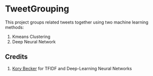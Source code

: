 # TweetGrouping

This project groups related tweets together using two machine learning methods:
  1. Kmeans Clustering
  2. Deep Neural Network

## Credits
  1. [Kory Becker](https://github.com/primaryobjects) for TFIDF and Deep-Learning Neural Networks
